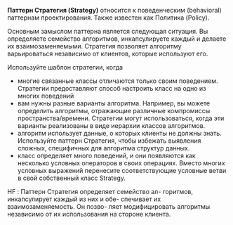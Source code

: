 **Паттерн Стратегия (Strategy)** относится к поведенческим (behavioral) паттернам проектирования. Также известен как Политика (Policy).

Основным замыслом паттерна является следующая ситуация. 
Вы определяете семейство алгоритмов, инкапсулируете каждый и делаете их взаимозаменяемыми. Стратегия позволяет алгоритму варьироваться независимо от клиентов, которые используют его.

Используйте шаблон стратегии, когда

- многие связанные классы отличаются только своим поведением. Стратегии предоставляют способ настроить класс на одно из многих поведений
- вам нужны разные варианты алгоритма. Например, вы можете определить алгоритмы, отражающие различные компромиссы пространства/времени. Стратегии могут использоваться, когда эти варианты реализованы в виде иерархии классов алгоритмов.
- алгоритм использует данные, о которых клиенты не должны знать. Используйте паттерн Стратегия, чтобы избежать выявления сложных, специфичных для алгоритма структур данных.
- класс определяет много поведений, и они появляются как несколько условных операторов в своих операциях. Вместо многих условных выражений перенесите соответствующие условные ветви в свой собственный класс Strategy.

HF :  Паттерн Стратегия определяет семейство ал-
горитмов, инкапсулирует каждый из них и обе-
спечивает их взаимозаменяемость. Он позво-
ляет модифицировать алгоритмы независимо
от их использования на стороне клиента.
